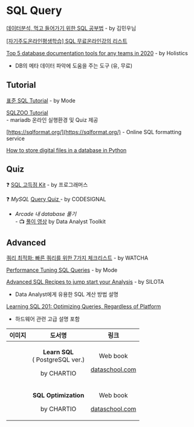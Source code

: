 # SQL Query

[데이터분석, 먹고 들어가기 위한 SQL 공부법](https://brunch.co.kr/@minu-log/5) - by 김민우님

[\[자기주도온라인평생학습\] SQL 무료온라인강의 리스트](http://withmooc.com/%EC%9E%90%EA%B8%B0%EC%A3%BC%EB%8F%84%EC%98%A8%EB%9D%BC%EC%9D%B8%ED%8F%89%EC%83%9D%ED%95%99%EC%8A%B5-sql-%EB%A6%AC%EC%8A%A4%ED%8A%B8-30%EA%B0%9C-%EA%B5%90%EC%9C%A1%EA%B3%BC%EC%A0%95withmooc/?fbclid=IwAR1l7QMy9sPzrUhGSzE8uJXRiGDPmXNrOeTvSwTf2ZD-QDwLT0LAbfFQWQY)

[Top 5 database documentation tools for any teams in 2020](https://www.holistics.io/blog/top-5-database-documentation-tools-for-any-teams-in-2020/) - by Holistics  
  -  DB의 메타 데이터 파악에 도움을 주는 도구 \(유, 무료\)

## Tutorial

[표준 SQL Tutorial](https://mode.com/sql-tutorial/) - by Mode

[SQLZOO Tutorial  
](https://sqlzoo.net/wiki/SQL_Tutorial)  - mariadb 온라인 실행환경 및 Quiz 제공 

[https://sqlformat.org/](https://sqlformat.org/) - Online SQL formatting service

[How to store digital files in a database in Python](https://towardsdatascience.com/how-to-store-digital-files-in-a-database-with-python-f9ec8d15741a)

## Quiz

❓ [SQL 고득점 Kit](https://programmers.co.kr/learn/challenges?tab=sql_practice_kit) - by 프로그래머스

❓ _MySQL_ [Query Quiz ](https://codesignal.com/) - by CODESIGNAL  
  -  _Arcade 내 database 풀기  
  -_  📺 [풀이 영상](https://www.youtube.com/playlist?list=PL8LH8gB86EpPWfgS-5a651zhL3RhLeqPH) by Data Analyst Toolkit

## Advanced

[쿼리 최적화: 빠른 쿼리를 위한 7가지 체크리스트](https://medium.com/watcha/%EC%BF%BC%EB%A6%AC-%EC%B5%9C%EC%A0%81%ED%99%94-%EC%B2%AB%EA%B1%B8%EC%9D%8C-%EB%B3%B4%EB%8B%A4-%EB%B9%A0%EB%A5%B8-%EC%BF%BC%EB%A6%AC%EB%A5%BC-%EC%9C%84%ED%95%9C-7%EA%B0%80%EC%A7%80-%EC%B2%B4%ED%81%AC-%EB%A6%AC%EC%8A%A4%ED%8A%B8-bafec9d2c073) - by WATCHA

[Performance Tuning SQL Queries](https://mode.com/resources/sql-tutorial/sql-performance-tuning/) - by Mode

[Advanced SQL Recipes to jump start your Analysis](http://www.silota.com/docs/recipes/) - by SILOTA  
  -  Data Analyst에게 유용한 SQL 계산 방법 설명 

[Learning SQL 201: Optimizing Queries, Regardless of Platform](https://towardsdatascience.com/learning-sql-201-optimizing-queries-regardless-of-platform-918a3af9c8b1)  
  -  하드웨어 관련 고급 설명 포함 

<table>
  <thead>
    <tr>
      <th style="text-align:center">&#xC774;&#xBBF8;&#xC9C0;</th>
      <th style="text-align:center">&#xB3C4;&#xC11C;&#xBA85;</th>
      <th style="text-align:center">&#xB9C1;&#xD06C;</th>
    </tr>
  </thead>
  <tbody>
    <tr>
      <td style="text-align:center">
        <img src="https://dataschool.com/assets/images/book-covers/learn-sql@thumbnail.png"
        alt/>
      </td>
      <td style="text-align:center">
        <p><b>Learn SQL<br /></b>( PostgreSQL ver.)</p>
        <p>by CHARTIO</p>
      </td>
      <td style="text-align:center">
        <p>Web book</p>
        <p><a href="https://dataschool.com/learn-sql/">dataschool.com</a>
        </p>
      </td>
    </tr>
    <tr>
      <td style="text-align:center">
        <p></p>
        <p>
          <img src="https://dataschool.com/assets/images/book-covers/sql-optimization@thumbnail.png"
          alt/>
        </p>
      </td>
      <td style="text-align:center">
        <p><b>SQL Optimization</b>
        </p>
        <p>by CHARTIO</p>
      </td>
      <td style="text-align:center">
        <p>Web book</p>
        <p><a href="https://dataschool.com/sql-optimization/">dataschool.com</a>
        </p>
      </td>
    </tr>
  </tbody>
</table>


